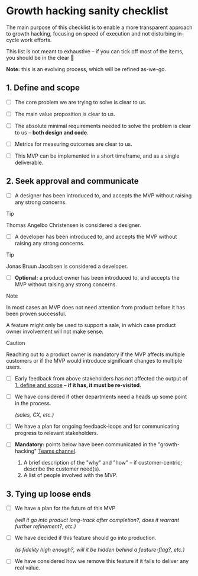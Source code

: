 
# Growth hacking sanity checklist

The main purpose of this checklist is to enable a more transparent approach to growth hacking, focusing on speed of execution and not disturbing in-cycle work efforts.

This list is not meant to exhaustive – if you can tick off most of the items, you should be in the clear 🚀

__Note:__ this is an evolving process, which will be refined as-we-go.


## 1. Define and scope

- [ ] The core problem we are trying to solve is clear to us.

- [ ] The main value proposition is clear to us.

- [ ] The absolute minimal requirements needed to solve the problem is clear to us – __both design and code__.

- [ ] Metrics for measuring outcomes are clear to us.

- [ ] This MVP can be implemented in a short timeframe, and as a single deliverable.


## 2. Seek approval and communicate

- [ ] A designer has been introduced to, and accepts the MVP without raising any strong concerns.

> [!TIP]
> Thomas Angelbo Christensen is considered a designer.
>

- [ ] A developer has been introduced to, and accepts the MVP without raising any strong concerns.

> [!TIP]
> Jonas Bruun Jacobsen is considered a developer.

- [ ] __Optional:__ a product owner has been introduced to, and accepts the MVP without raising any strong concerns.

> [!NOTE]
> In most cases an MVP does not need attention from product before it has been proven successful.
>
> A feature might only be used to support a sale, in which case product owner involvement will not make sense.

> [!CAUTION]
> Reaching out to a product owner is mandatory if the MVP affects multiple customers or if the MVP would introduce significant changes to multiple users.

- [ ] Early feedback from above stakeholders has not affected the output of [1. define and scope](#1-define-and-scope)  – __if it has, it must be re-visited__.

- [ ] We have considered if other departments need a heads up some point in the process.

  _(sales, CX, etc.)_

- [ ] We have a plan for ongoing feedback-loops and for communicating progress to relevant stakeholders.

- [ ] __Mandatory:__ points below have been communicated in the "growth-hacking" [Teams channel](https://teams.microsoft.com/l/channel/19%3A7807720ebd1d478dbabc9082267da9b4%40thread.tacv2/growth-hacking?groupId=a7b6e749-52f6-425e-a702-1b2a691624fa&tenantId=1499dcc1-b83d-4414-9703-401eb796aee4).
  1. A brief description of the "why" and "how" – if customer-centric; describe the customer need(s).
  2. A list of people involved with the MVP.


## 3. Tying up loose ends

- [ ] We have a plan for the future of this MVP

  _(will it go into product long-track after completion?, does it warrant further refinement?, etc.)_

- [ ] We have decided if this feature should go into production.

  _(is fidelity high enough?, will it be hidden behind a feature-flag?, etc.)_

- [ ] We have considered how we remove this feature if it fails to deliver any real value.
